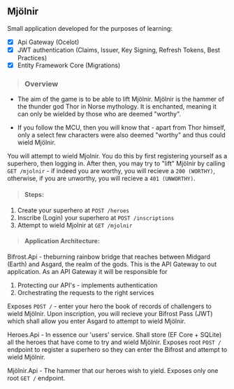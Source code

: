 ## Mjölnir

Small application developed for the purposes of learning:

- [x] Api Gateway (Ocelot)
- [x] JWT authentication (Claims, Issuer, Key Signing, Refresh Tokens, Best Practices)
- [x] Entity Framework Core (Migrations)

> ### Overview
- The aim of the game is to be able to lift Mjölnir. Mjölnir is the hammer of the thunder god Thor in Norse mythology. It is enchanted, meaning it can only be wielded by those who are deemed "worthy".

- If you follow the MCU, then you will know that - apart from Thor himself, only a select few characters were also deemed "worthy" and thus could wield Mjölnir.

You will attempt to wield Mjolnir. You do this by first registering yourself as a superhero, then logging in.
After then, you may try to "lift" Mjölnir by calling `GET /mjolnir` - if indeed you are worthy, you will recieve a `200 (WORTHY)`, otherwise, if you are unworthy, you will recieve a `401 (UNWORTHY)`.

> #### Steps:

1. Create your superhero at `POST /heroes`
2. Inscribe (Login) your superhero at `POST /inscriptions`
3. Attempt to wield Mjolnir at `GET /mjolnir`

> #### Application Architecture:

Bifrost.Api - theburning rainbow bridge that reaches between Midgard (Earth) and Asgard, the realm of the gods. This is the API Gateway to out application. As an API Gateway it will be responsible for 
1) Protecting our API's - implements authentication
2) Orchestrating the requests to the right services

Exposes `POST /` - enter your hero the book of records of challengers to wield Mjölnir. Upon inscription, you will recieve your Bifrost Pass (JWT) which shall allow you enter Asgard to attempt to wield Mjölnir.


Heroes.Api - In essence our 'users' service. Shall store (EF Core + SQLite) all the heroes  that have come to try and wield Mjölnir. 
             Exposes root `POST /` endpoint to register a superhero so they can enter the Bifrost and attempt to wield Mjölnir.

Mjölnir.Api - The hammer that our heroes wish to yield. Exposes only one root `GET /` endpoint. 
